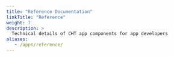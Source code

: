 ```yaml
---
title: "Reference Documentation"
linkTitle: "Reference"
weight: 7
description: >
  Technical details of CHT app components for app developers 
aliases:
   - /apps/reference/
---
```

